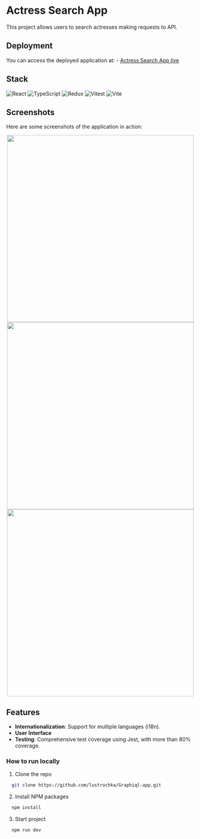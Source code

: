 # Actress Search App

This project allows users to search actresses making requests to API.

## Deployment

You can access the deployed application at: - [Actress Search App live](https://deploy)

## Stack

![React](https://img.shields.io/badge/react-%2320232a.svg?style=for-the-badge&logo=react&logoColor=%2361DAFB)
![TypeScript](https://img.shields.io/badge/typescript-%23007ACC.svg?style=for-the-badge&logo=typescript&logoColor=white)
![Redux](https://img.shields.io/badge/redux-%23593d88.svg?style=for-the-badge&logo=redux&logoColor=white)
![Vitest](https://img.shields.io/badge/vitest-%23C21325.svg?style=for-the-badge&logo=vitest&logoColor=white)
![Vite](https://img.shields.io/badge/vite-%23646CFF.svg?style=for-the-badge&logo=vite&logoColor=white)


## Screenshots

Here are some screenshots of the application in action:

<div align="center">
  <img src="" alt="" width="500"/>
  <img src="" alt="" width="500"/>
  <img src="" alt="" width="500"/>
</div>

## Features
- **Internationalization**: Support for multiple languages (i18n).
- **User Interface**
- **Testing**: Comprehensive test coverage using Jest, with more than 80% coverage.

### How to run locally

1. Clone the repo

```sh
  git clone https://github.com/lustrochka/Graphiql-app.git
```

2. Install NPM packages

```sh
  npm install
```

3. Start project

```sh
  npm run dev
```


